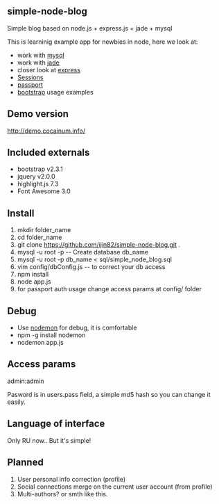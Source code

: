 simple-node-blog
--
Simple blog based on node.js + express.js + jade + mysql

This is learninig example app for newbies in node, here we look at:
- work with <a href="https://npmjs.org/package/mysql">mysql</a>
- work with <a href="https://github.com/visionmedia/jade">jade</a>
- closer look at <a href="https://github.com/visionmedia/express">express</a>
- <a href="https://github.com/CarnegieLearning/connect-mysql-session">Sessions</a>
- <a href="https://github.com/jaredhanson/passport">passport</a>
- <a href="http://twitter.github.io/bootstrap/">bootstrap</a> usage examples

Demo version
-- 
http://demo.cocainum.info/

Included externals
--
- bootstrap v2.3.1
- jquery v2.0.0
- highlight.js 7.3
- Font Awesome 3.0


Install
--
1. mkdir folder_name
2. cd folder_name
3. git clone https://github.com/ijin82/simple-node-blog.git .
4. mysql -u root -p -- Create database db_name
5. mysql -u root -p db_name < sql/simple_node_blog.sql
6. vim config/dbConfig.js -- to correct your db access
7. npm install
8. node app.js 
9. for passport auth usage change access params at config/ folder

Debug
--
- Use <a href="https://npmjs.org/package/nodemon">nodemon</a> for debug, it is comfortable
- npm -g install nodemon
- nodemon app.js

Access params
--
admin:admin

Pasword is in users.pass field, a simple md5 hash so you can change it easily.

Language of interface
--
Only RU now..
But it's simple!

Planned
--
1. User personal info correction (profile)
2. Social connections merge on the current user account (from profile)
3. Multi-authors? or smth like this.

